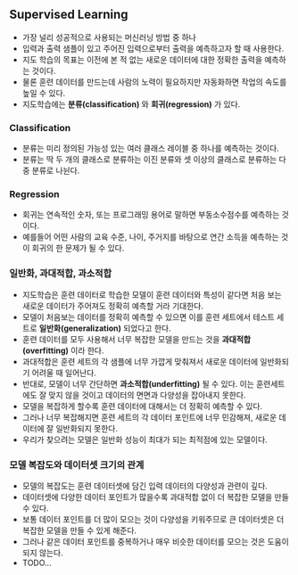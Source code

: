 ## Supervised Learning
* 가장 널리 성공적으로 사용되는 머신러닝 방법 중 하나
* 입력과 출력 샘플이 있고 주어진 입력으로부터 출력을 예측하고자 할 때 사용한다.
* 지도 학습의 목표는 이전에 본 적 없는 새로운 데이터에 대한 정확한 출력을 예측하는 것이다.
* 물론 훈련 데이터를 만드는데 사람의 노력이 필요하지만 자동화하면 작업의 속도를 높일 수 있다.
* 지도학습에는 **분류(classification)** 와 **회귀(regression)** 가 있다.

### Classification
* 분류는 미리 정의된 가능성 있는 여러 클래스 레이블 중 하나를 예측하는 것이다.
* 분류는 딱 두 개의 클래스로 분류하는 이진 분류와 셋 이상의 클래스로 분류하는 다중 분류로 나뉜다.

### Regression
* 회귀는 연속적인 숫자, 또는 프로그래밍 용어로 말하면 부동소수점수를 예측하는 것이다.
* 예를들어 어떤 사람의 교육 수준, 나이, 주거지를 바탕으로 연간 소득을 예측하는 것이 회귀의 한 문제가 될 수 있다.

### 일반화, 과대적합, 과소적합
* 지도학습은 훈련 데이터로 학습한 모델이 훈련 데이터와 특성이 같다면 처음 보는 새로운 데이터가 주어져도 정확히 예측할 거라 기대한다.
* 모델이 처음보는 데이터를 정확히 예측할 수 있으면 이를 훈련 세트에서 테스트 세트로 **일반화(generalization)** 되었다고 한다.
* 훈련 데이터를 모두 사용해서 너무 복잡한 모델을 만드는 것을 **과대적합(overfitting)** 이라 한다.
* 과대적합은 훈련 세트의 각 샘플에 너무 가깝게 맞춰져서 새로운 데이터에 일반화되기 어려울 때 일어난다.
* 반대로, 모델이 너무 간단하면 **과소적합(underfitting)** 될 수 있다. 이는 훈련세트에도 잘 맞지 않을 것이고 데이터의 면면과 다양성을 잡아내지 못한다.
* 모델을 복잡하게 할수록 훈련 데이터에 대해서는 더 정확히 예측할 수 있다.
* 그러나 너무 복잡해지면 훈련 세트의 각 데이터 포인트에 너무 민감해져, 새로운 데이터에 잘 일반화되지 못한다. 
* 우리가 찾으려는 모델은 일반화 성능이 최대가 되는 최적점에 있는 모델이다.

### 모델 복잡도와 데이터셋 크기의 관계
* 모델의 복잡도는 훈련 데이터셋에 담긴 입력 데이터의 다양성과 관련이 깊다.
* 데이터셋에 다양한 데이터 포인트가 많을수록 과대적합 없이 더 복잡한 모델을 만들 수 있다.
* 보통 데이터 포인트를 더 많이 모으는 것이 다양성을 키워주므로 큰 데이터셋은 더 복잡한 모델을 만들 수 있게 해준다.
* 그러나 같은 데이터 포인트를 중복하거나 매우 비슷한 데이터를 모으는 것은 도움이 되지 않는다.
* TODO...
